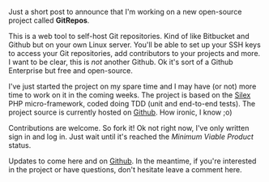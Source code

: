 Just a short post to announce that I'm working on a new open-source project called **GitRepos**.

This is a web tool to self-host Git repositories. Kind of like Bitbucket and Github but on your own Linux server. You'll be able to set up your SSH keys to access your Git repositories, add contributors to your projects and more.  
I want to be clear, this is *not* another Github. Ok it's sort of a Github Enterprise but free and open-source.  

I've just started the project on my spare time and I may have (or not) more time to work on it in the coming weeks. The project is based on the [Silex](http://silex.sensiolabs.org/) PHP micro-framework, coded doing TDD (unit and end-to-end tests). The project source is currently hosted on [Github](https://github.com/simonjodet/gitrepos). How ironic, I know ;o)

Contributions are welcome. So fork it! Ok not right now, I've only written sign in and log in. Just wait until it's reached the *Minimum Viable Product* status.

Updates to come here and on [Github](https://github.com/simonjodet/gitrepos). In the meantime, if you're interested in the project or have questions, don't hesitate leave a comment here.
